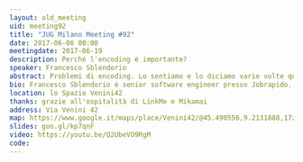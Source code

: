 ```yaml
---
layout: old_meeting
uid: meeting92
title: "JUG Milano Meeting #92"
date: 2017-06-06 00:00
meetingdate: 2017-06-19
description: Perché l'encoding è importante?
speaker: Francesco Sblendorio
abstract: Problemi di encoding. Lo sentiamo e lo diciamo varie volte quando si leggono caratteri "strani", che di strano non hanno proprio niente, in posti dove non ci aspettiamo. Sono solo caratteri sbagliati. Perché si presentano? Un problema affrontato e risolto brillantemente nel 1992 che però spesso viene preso sotto gamba.
bio: Francesco Sblendorio è senior software engineer presso Jobrapido. Si occupa di search & match, SEO e tracking all'interno di un mercato digitale globalizzato, impiegando tecnologie legate al mondo Java.
location: lo Spazio Venini42
thanks: grazie all'ospitalità di LinkMe e Mikamai
address: Via Venini 42
map: https://www.google.it/maps/place/Venini42/@45.490556,9.2131888,17z/data=!3m1!4b1!4m5!3m4!1s0x4786c6de20e6362f:0xc95afb6f555f4ed6!8m2!3d45.490556!4d9.2153775
slides: goo.gl/kp7qnF
video: https://youtu.be/Q2UbeVO9RgM
code: 
---
```

